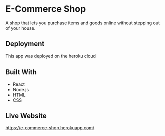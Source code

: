 # E-Commerce Shop

A shop that lets you purchase items and goods online without stepping out of your house.

## Deployment

This app was deployed on the heroku cloud

## Built With

* React
* Node.js
* HTML
* CSS

## Live Website

https://e-commerce-shop.herokuapp.com/
